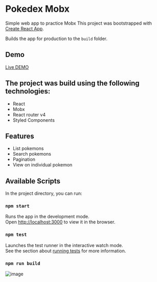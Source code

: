 # Pokedex Mobx

Simple web app to practice Mobx
This project was bootstrapped with [Create React App](https://github.com/facebook/create-react-app).

Builds the app for production to the `build` folder.

## Demo

[Live DEMO](https://pokedex-mobx.netlify.com/)

## The project was build using the following technologies:

- React
- Mobx
- React router v4
- Styled Components

## Features

- List pokemons
- Search pokemons
- Pagination
- View on individual pokemon

## Available Scripts

In the project directory, you can run:

### `npm start`

Runs the app in the development mode. <br>
Open [http://localhost:3000](http://localhost:3000) to view it in the browser.

### `npm test`

Launches the test runner in the interactive watch mode.<br>
See the section about [running tests](https://facebook.github.io/create-react-app/docs/running-tests) for more information.

### `npm run build`

![image](https://prnt.sc/oo01jp)
